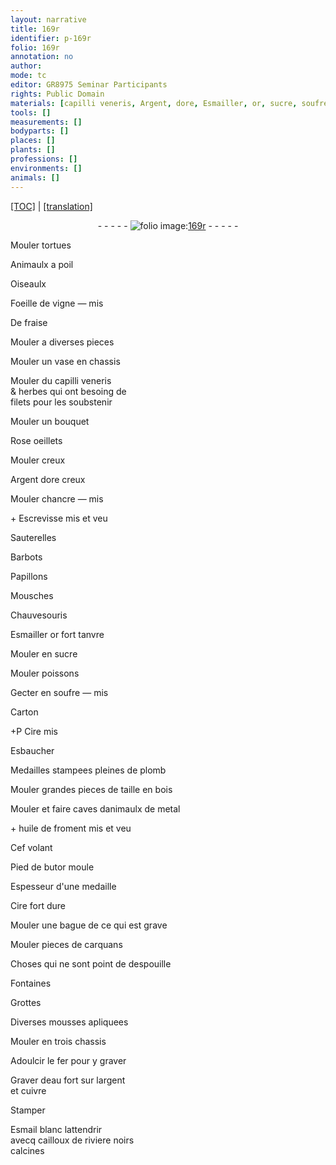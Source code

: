 ```yaml
---
layout: narrative
title: 169r
identifier: p-169r
folio: 169r
annotation: no
author:
mode: tc
editor: GR8975 Seminar Participants
rights: Public Domain
materials: [capilli veneris, Argent, dore, Esmailler, or, sucre, soufre, Carton, Cire, plomb, bois, metal, huile de froment, fer, eau fort, argent, cuivre, Esmail, cailloux de riviere]
tools: []
measurements: []
bodyparts: []
places: []
plants: []
professions: []
environments: []
animals: []
---
```


<p><a href="{{ site.baseurl }}/diplomatic/">[TOC]</a> | <a href="{{ site.baseurl }}/_texts/p-169r_tl.md/">[translation]</a></p><div class="folio" align="center">- - - - - <a href="http://gallica.bnf.fr/ark:/12148/btv1b10500001g/f343.item" target="_blank"><img src="https://cu-mkp.github.io/2017-workshop-edition/assets/photo-icon.png" alt="folio image: " style="display:inline-block; margin-bottom:-3px;"/>169r</a> - - - - - </div>  
  
Mouler tortues
 
Animaulx a poil
 
Oiseaulx
 
Foeille de vigne — mis
 
De fraise
 
Mouler a diverses pieces
 
Mouler un vase en chassis
 
Mouler du <span class="m">capilli veneris</span><br/> & herbes qui ont besoing de<br/> filets pour les soubstenir
 
Mouler un bouquet
 
Rose oeillets
 
Mouler creux
 
<span class="m">Argent</span> <span class="m">dore</span> creux
 
Mouler chancre — mis
 
\+ Escrevisse mis et veu
 
Sauterelles
 
Barbots
 
Papillons
 
Mousches
 
Chauvesouris
 
<span class="m">Esmailler</span> <span class="m">or</span> fort tanvre
 
Mouler en <span class="m">sucre</span>
 
Mouler poissons
 
Gecter en <span class="m">soufre</span> — mis
 
<span class="m">Carton</span>
 
\+<span class="del">P</span> <span class="m">Cire</span> mis
 
Esbaucher
 
Medailles stampees pleines de <span class="m">plomb</span>
 
Mouler grandes pieces de taille en <span class="m">bois</span>
 
Mouler et faire caves danimaulx de <span class="m">metal</span>
 
\+ <span class="m">huile de froment</span> mis et veu
 
Cef volant
 
Pied de butor moule
 
Espesseur d'une medaille
 
<span class="m">Cire</span> fort dure
 
Mouler une bague de ce qui est grave
 
Mouler pieces de carquans
 
Choses qui ne sont point de despouille
 
Fontaines
 
Grottes
 
Diverses mousses apliquees
 
Mouler en trois chassis
 
Adoulcir le <span class="m">fer</span> pour y graver
 
Graver d<span class="m">eau fort</span> sur l<span class="m">argent</span><br/> et <span class="m">cuivre</span>
 
Stamper
 
<span class="m">Esmail</span> blanc lattendrir<br/> avecq <span class="m">cailloux de riviere</span> noirs<br/> calcines
 
